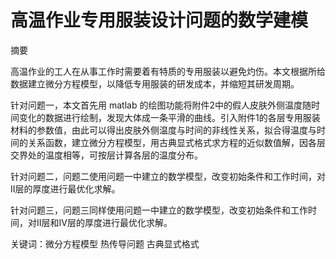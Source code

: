 # 高温作业专用服装设计问题的数学建模

摘要

高温作业的工人在从事工作时需要着有特质的专用服装以避免灼伤。本文根据所给数据建立微分方程模型，以降低专用服装的研发成本，并缩短其研发周期。

针对问题一，本文首先用 matlab 的绘图功能将附件2中的假人皮肤外侧温度随时间变化的数据进行绘制，发现大体成一条平滑的曲线。引入附件1的各层专用服装材料的参数值，由此可以得出皮肤外侧温度与时间的非线性关系，拟合得温度与时间的关系函数，建立微分方程模型，用古典显式格式求方程的近似数值解，因各层交界处的温度相等，可按层计算各层的温度分布。

针对问题二，问题二使用问题一中建立的数学模型，改变初始条件和工作时间，对II层的厚度进行最优化求解。

针对问题三，问题三同样使用问题一中建立的数学模型，改变初始条件和工作时间，对II层和IV层的厚度进行最优化求解。

关键词：微分方程模型 热传导问题 古典显式格式
